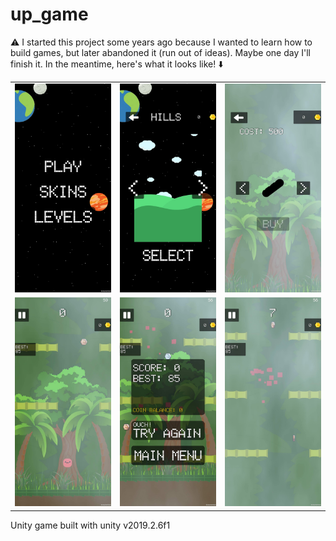 # up_game

⚠️ I started this project some years ago because I wanted to learn how to build games, but later abandoned it (run out of ideas). Maybe one day I'll finish it. In the meantime, here's what it looks like! ⬇️

<table>
  <tr>
    <td><img src="imgs/home.jpg" alt="Image 1" width="100%" /></td>
    <td><img src="imgs/levels.jpg" alt="Image 2" width="100%" /></td>
    <td><img src="imgs/skins.jpg" alt="Image 3" width="100%" /></td>
  </tr>
  <tr>
    <td><img src="imgs/in-game.jpg" alt="Image 4" width="100%" /></td>
    <td><img src="imgs/dead.jpg" alt="Image 5" width="100%" /></td>
    <td><img src="imgs/dead-2.jpg" alt="Image 6" width="100%" /></td>
  </tr>
</table>

Unity game built with unity v2019.2.6f1
